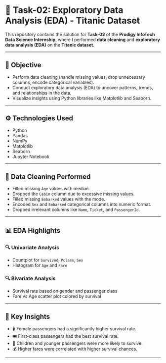 # 🚢 Task-02: Exploratory Data Analysis (EDA) - Titanic Dataset

This repository contains the solution for **Task-02** of the **Prodigy InfoTech Data Science Internship**, where I performed **data cleaning** and **exploratory data analysis (EDA)** on the **Titanic dataset**.

---

## 📌 Objective

- Perform data cleaning (handle missing values, drop unnecessary columns, encode categorical variables).
- Conduct exploratory data analysis (EDA) to uncover patterns, trends, and relationships in the data.
- Visualize insights using Python libraries like Matplotlib and Seaborn.

---

## ⚙️ Technologies Used

- Python
- Pandas
- NumPy
- Matplotlib
- Seaborn
- Jupyter Notebook

---

## 🧹 Data Cleaning Performed

- Filled missing `Age` values with median.
- Dropped the `Cabin` column due to excessive missing values.
- Filled missing `Embarked` values with the mode.
- Encoded `Sex` and `Embarked` categorical columns into numeric format.
- Dropped irrelevant columns like `Name`, `Ticket`, and `PassengerId`.

---

## 📊 EDA Highlights

### 🔍 Univariate Analysis
- Countplot for `Survived`, `Pclass`, `Sex`
- Histogram for `Age` and `Fare`

### 🔍 Bivariate Analysis
- Survival rate based on gender and passenger class
- Fare vs Age scatter plot colored by survival

---

## 📌 Key Insights

- 🚺 Female passengers had a significantly higher survival rate.
- 🎟️ First-class passengers had the best survival rate.
- 👶 Children and younger passengers were more likely to survive.
- 💰 Higher fares were correlated with higher survival chances.

---

